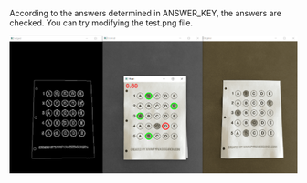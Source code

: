According to the answers determined in ANSWER_KEY, the answers are checked. You can try modifying the test.png file.

![Screenshot](image.png)
